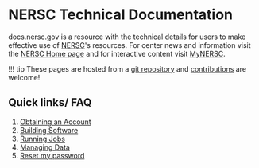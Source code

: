 # NERSC Technical Documentation

docs.nersc.gov is a resource with the technical details for users to
make effective use of [NERSC](https://nersc.gov)'s resources. For
center news and information visit
the [NERSC Home page](https://nersc.gov) and for interactive content
visit [MyNERSC](https://my.nersc.gov).

!!! tip 
	These pages are hosted from a 
	[git repository](https://gitlab.com/NERSC/nersc.gitlab.io) and
	[contributions](https://gitlab.com/NERSC/nersc.gitlab.io/blob/master/CONTRIBUTING.md)
	are welcome!

## Quick links/ FAQ

 1. [Obtaining an Account](accounts/index.md#obtaining-an-account)
 1. [Building Software](development/compilers/wrappers.md)
 1. [Running Jobs](jobs/index.md)
 1. [Managing Data](data/management.md)
 1. [Reset my password](accounts/index.md#forgotten-passwords)
